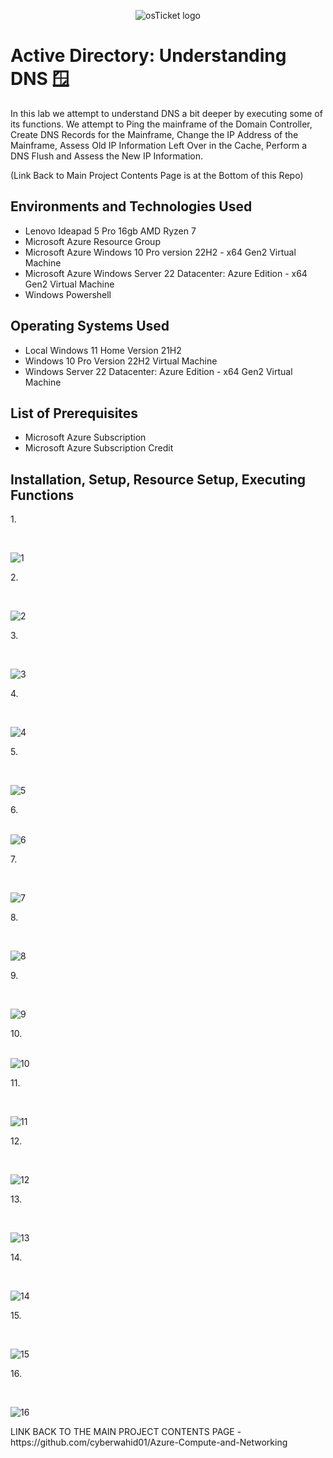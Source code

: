 <p align="center">
<img src="https://i.imgur.com/9JmwJSF.png" alt="osTicket logo"/>
</p>

<h1>Active Directory: Understanding DNS 🪟</h1>
In this lab we attempt to understand DNS a bit deeper by executing some of its functions. We attempt to Ping the mainframe of the Domain Controller, Create DNS Records for the Mainframe, Change the IP Address of the Mainframe, Assess Old IP Information Left Over in the Cache, Perform a DNS Flush and Assess the New IP Information.

(Link Back to Main Project Contents Page is at the Bottom of this Repo)
<h2>Environments and Technologies Used</h2>

- Lenovo Ideapad 5 Pro 16gb AMD Ryzen 7
- Microsoft Azure Resource Group
- Microsoft Azure Windows 10 Pro version 22H2 - x64 Gen2 Virtual Machine
- Microsoft Azure Windows Server 22 Datacenter: Azure Edition - x64 Gen2 Virtual Machine
- Windows Powershell

<h2>Operating Systems Used </h2>

- Local Windows 11 Home Version 21H2</b>
- Windows 10 Pro Version 22H2 Virtual Machine
- Windows Server 22 Datacenter: Azure Edition - x64 Gen2 Virtual Machine
  
<h2>List of Prerequisites</h2>

- Microsoft Azure Subscription
- Microsoft Azure Subscription Credit

<h2>Installation, Setup, Resource Setup, Executing Functions</h2>
1. 
</p>
<br />
<p>
<img src="https://i.imgur.com/wvtNIa5.png" alt="1"/>
</p>
<p>
2. 
</p>
<br />
<p>
<img src="https://i.imgur.com/hoWVJIU.png" alt="2"/>
</p>
<p>
3. 
</p>
<br />
<p>
<img src="https://i.imgur.com/afTiEMM.png" alt="3"/>
</p>
<p>
4. 
</p>
<br />
<p>
<img src="https://i.imgur.com/d8V2WSc.png" alt="4"/>
</p>
<p>
5. 
</p>
<br />
<p>
<img src="https://i.imgur.com/N8ckIrX.png" alt="5"/>
</p>
<p>
6. 
</p>
<br />
<img src="https://i.imgur.com/5TDhnPj.png" alt="6"/>
</p>
<p>
7. 
</p>
<br />
<p>
<img src="https://i.imgur.com/sg6a8hJ.png" alt="7"/>
</p>
<p>
8. 
</p>
<br />
<p>
<img src="https://i.imgur.com/u7aRKgC.png" alt="8"/>
</p>
<p>
9. 
</p>
<br />
<p>
<img src="https://i.imgur.com/tCUQ0bV.png" alt="9"/>
</p>
<p>
10. 
</p>
<br />
<img src="https://i.imgur.com/gYnBXPP.png" alt="10"/>
</p>
<p>
11. 
</p>
<br />
<p>
<img src="https://i.imgur.com/OhfXhlm.png" alt="11"/>
</p>
<p>
12. 
</p>
<br />
<p>
<img src="https://i.imgur.com/OnQ70sg.png" alt="12"/>
</p>
<p>
13. 
</p>
<br />
<p>
<img src="https://i.imgur.com/NFpgA2Z.png" alt="13"/>
</p>
<p>
14. 
</p>
<br />
<p>
<img src="https://i.imgur.com/c5kFvml.png" alt="14"/>
</p>
<p>
15. 
</p>
<br />
<p>
<img src="https://i.imgur.com/Z1AvSD0.png" alt="15"/>
</p>
<p>
16. 
</p>
<br />
<p>
<img src="https://i.imgur.com/FQcOAp8.png" alt="16"/>
</p>
<p>
LINK BACK TO THE MAIN PROJECT CONTENTS PAGE - https://github.com/cyberwahid01/Azure-Compute-and-Networking
